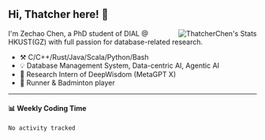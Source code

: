 ## Hi, Thatcher here! :wave:

<img align="right" src="https://github-readme-stats.vercel.app/api?username=thatcherchen&title_color=333&text_color=777" alt="ThatcherChen's Stats" >

I'm Zechao Chen, a PhD student of DIAL @ HKUST(GZ) with full passion for database-related research.

- :hammer_and_pick:  C/C++/Rust/Java/Scala/Python/Bash
- :bulb:  Database Management System, Data-centric AI, Agentic AI
- :telescope:  Research Intern of DeepWisdom (MetaGPT X)
- :seedling:  Runner & Badminton player

---

#### :bar_chart: Weekly Coding Time

<!--START_SECTION:waka-->

```txt
No activity tracked
```

<!--END_SECTION:waka-->
